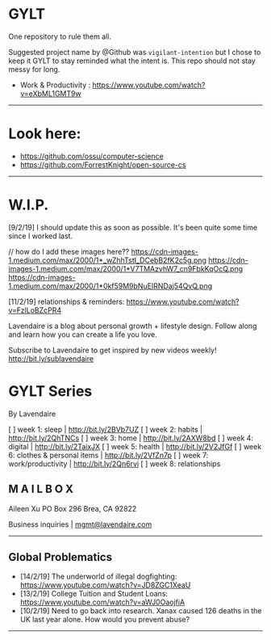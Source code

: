 # GYLT
One repository to rule them all.


Suggested project name by @Github was `vigilant-intention` but I chose to keep it GYLT to stay reminded what the intent is.
This repo should not stay messy for long.

+ Work & Productivity : https://www.youtube.com/watch?v=eXbML1GMT9w 

---
# Look here:
+ https://github.com/ossu/computer-science
+ https://github.com/ForrestKnight/open-source-cs

---

# W.I.P.

[9/2/19] I should update this as soon as possible. It's been quite some time since I worked last.

// how do I add these images here??
https://cdn-images-1.medium.com/max/2000/1*_wZhhTstI_DCebB2fK2c5g.png
https://cdn-images-1.medium.com/max/2000/1*V7TMAzvhW7_cn9FbkKqOcQ.png
https://cdn-images-1.medium.com/max/2000/1*0kf59M9bNuEIRNDaj54QvQ.png


[11/2/19] relationships & reminders: https://www.youtube.com/watch?v=FzlLoBZcPR4

Lavendaire is a blog about personal growth + lifestyle design. Follow along and learn how you can create a life you love. 

Subscribe to Lavendaire to get inspired by new videos weekly! http://bit.ly/sublavendaire

# GYLT Series
By Lavendaire

[ ]  week 1: sleep | http://bit.ly/2BVb7UZ
[ ]  week 2: habits | http://bit.ly/2QhTNCs
[ ]  week 3: home | http://bit.ly/2AXW8bd
[ ]  week 4: digital | http://bit.ly/2TaixJX
[ ]  week 5: health | http://bit.ly/2V2JfGf
[ ]  week 6: clothes & personal items | http://bit.ly/2VfZn7p
[ ]  week 7: work/productivity | http://bit.ly/2Qn6rvi
[ ]  week 8: relationships

## M A I L B O X

Aileen Xu
PO Box 296
Brea, CA 92822

Business inquiries | mgmt@lavendaire.com

---
## Global Problematics

+ [14/2/19] The underworld of illegal dogfighting: https://www.youtube.com/watch?v=JD8ZGC1XeaU
+ [13/2/19] College Tuition and Student Loans: https://www.youtube.com/watch?v=aWJ0OaojfiA
+ [10/2/19] Need to go back into research. Xanax caused 126 deaths in the UK last year alone. How would you prevent abuse?

---
